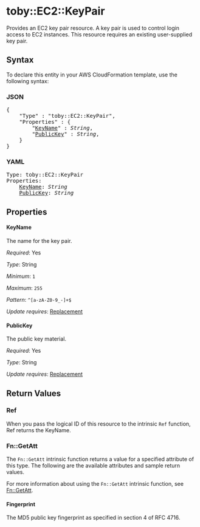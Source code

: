 # toby::EC2::KeyPair

Provides an EC2 key pair resource. A key pair is used to control login access to EC2 instances. This resource requires an existing user-supplied key pair.

## Syntax

To declare this entity in your AWS CloudFormation template, use the following syntax:

### JSON

<pre>
{
    "Type" : "toby::EC2::KeyPair",
    "Properties" : {
        "<a href="#keyname" title="KeyName">KeyName</a>" : <i>String</i>,
        "<a href="#publickey" title="PublicKey">PublicKey</a>" : <i>String</i>,
    }
}
</pre>

### YAML

<pre>
Type: toby::EC2::KeyPair
Properties:
    <a href="#keyname" title="KeyName">KeyName</a>: <i>String</i>
    <a href="#publickey" title="PublicKey">PublicKey</a>: <i>String</i>
</pre>

## Properties

#### KeyName

The name for the key pair.

_Required_: Yes

_Type_: String

_Minimum_: <code>1</code>

_Maximum_: <code>255</code>

_Pattern_: <code>^[a-zA-Z0-9_-]+$</code>

_Update requires_: [Replacement](https://docs.aws.amazon.com/AWSCloudFormation/latest/UserGuide/using-cfn-updating-stacks-update-behaviors.html#update-replacement)

#### PublicKey

The public key material.

_Required_: Yes

_Type_: String

_Update requires_: [Replacement](https://docs.aws.amazon.com/AWSCloudFormation/latest/UserGuide/using-cfn-updating-stacks-update-behaviors.html#update-replacement)

## Return Values

### Ref

When you pass the logical ID of this resource to the intrinsic `Ref` function, Ref returns the KeyName.

### Fn::GetAtt

The `Fn::GetAtt` intrinsic function returns a value for a specified attribute of this type. The following are the available attributes and sample return values.

For more information about using the `Fn::GetAtt` intrinsic function, see [Fn::GetAtt](https://docs.aws.amazon.com/AWSCloudFormation/latest/UserGuide/intrinsic-function-reference-getatt.html).

#### Fingerprint

The MD5 public key fingerprint as specified in section 4 of RFC 4716.

